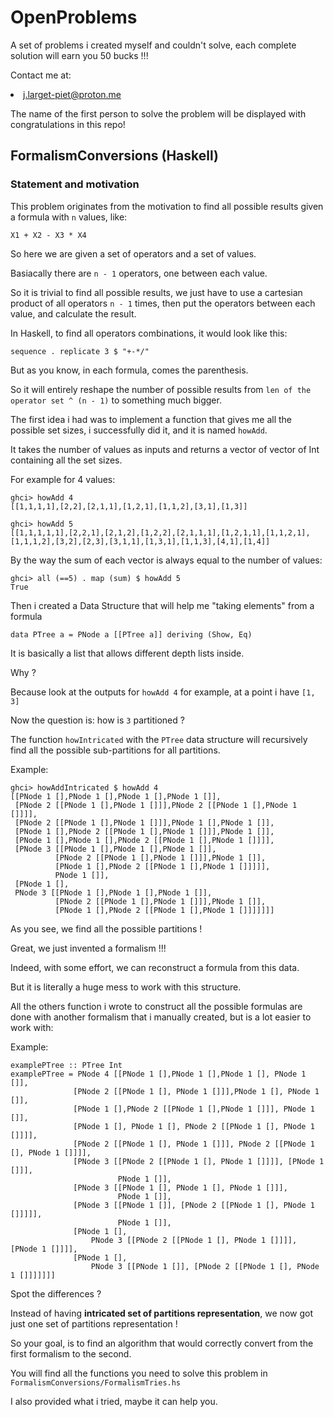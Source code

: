 # OpenProblems

A set of problems i created myself and couldn't solve, each complete solution will earn you 50 bucks !!!

Contact me at:

  <li><a href="mailto:j.larget-piet@proton.me">j.larget-piet@proton.me</a></li>

The name of the first person to solve the problem will be displayed with congratulations in this repo!

## FormalismConversions (Haskell)

### Statement and motivation

This problem originates from the motivation to find all possible results given a formula with `n` values, like:

`X1 + X2 - X3 * X4`

So here we are given a set of operators and a set of values.

Basiacally there are `n - 1` operators, one between each value.

So it is trivial to find all possible results, we just have to use a cartesian product of all operators `n - 1` times, then put the operators between each value, and calculate the result.

In Haskell, to find all operators combinations, it would look like this:

`sequence . replicate 3 $ "+-*/"`

But as you know, in each formula, comes the parenthesis.

So it will entirely reshape the number of possible results from `len of the operator set ^ (n - 1)` to something much bigger.

The first idea i had was to implement a function that gives me all the possible set sizes, i successfully did it, and it is named `howAdd`.

It takes the number of values as inputs and returns a vector of vector of Int containing all the set sizes.

For example for 4 values:

```
ghci> howAdd 4
[[1,1,1,1],[2,2],[2,1,1],[1,2,1],[1,1,2],[3,1],[1,3]]
```

```
ghci> howAdd 5
[[1,1,1,1,1],[2,2,1],[2,1,2],[1,2,2],[2,1,1,1],[1,2,1,1],[1,1,2,1],[1,1,1,2],[3,2],[2,3],[3,1,1],[1,3,1],[1,1,3],[4,1],[1,4]]
```

By the way the sum of each vector is always equal to the number of values:

```
ghci> all (==5) . map (sum) $ howAdd 5
True
```

Then i created a Data Structure that will help me "taking elements" from a formula

`data PTree a = PNode a [[PTree a]] deriving (Show, Eq)`

It is basically a list that allows different depth lists inside.

Why ?

Because look at the outputs for `howAdd 4` for example, at a point i have `[1, 3]`

Now the question is: how is `3` partitioned ?

The function `howIntricated` with the `PTree` data structure will recursively find all the possible sub-partitions for all partitions. 

Example:

```
ghci> howAddIntricated $ howAdd 4
[[PNode 1 [],PNode 1 [],PNode 1 [],PNode 1 []],
 [PNode 2 [[PNode 1 [],PNode 1 []]],PNode 2 [[PNode 1 [],PNode 1 []]]],
 [PNode 2 [[PNode 1 [],PNode 1 []]],PNode 1 [],PNode 1 []],
 [PNode 1 [],PNode 2 [[PNode 1 [],PNode 1 []]],PNode 1 []],
 [PNode 1 [],PNode 1 [],PNode 2 [[PNode 1 [],PNode 1 []]]],
 [PNode 3 [[PNode 1 [],PNode 1 [],PNode 1 []],
          [PNode 2 [[PNode 1 [],PNode 1 []]],PNode 1 []],
          [PNode 1 [],PNode 2 [[PNode 1 [],PNode 1 []]]]],
          PNode 1 []],
 [PNode 1 [],
 PNode 3 [[PNode 1 [],PNode 1 [],PNode 1 []],
          [PNode 2 [[PNode 1 [],PNode 1 []]],PNode 1 []],
          [PNode 1 [],PNode 2 [[PNode 1 [],PNode 1 []]]]]]]
```

As you see, we find all the possible partitions !

Great, we just invented a formalism !!!

Indeed, with some effort, we can reconstruct a formula from this data.

But it is literally a huge mess to work with this structure.

All the others function i wrote to construct all the possible formulas are done with another formalism that i manually created, but is a lot easier to work with:

Example:

```
examplePTree :: PTree Int
examplePTree = PNode 4 [[PNode 1 [],PNode 1 [],PNode 1 [], PNode 1 []],
              [PNode 2 [[PNode 1 [], PNode 1 []]],PNode 1 [], PNode 1 []],
              [PNode 1 [],PNode 2 [[PNode 1 [],PNode 1 []]], PNode 1 []],
              [PNode 1 [], PNode 1 [], PNode 2 [[PNode 1 [], PNode 1 []]]],
              [PNode 2 [[PNode 1 [], PNode 1 []]], PNode 2 [[PNode 1 [], PNode 1 []]]],
              [PNode 3 [[PNode 2 [[PNode 1 [], PNode 1 []]]], [PNode 1 []]], 
                        PNode 1 []],
              [PNode 3 [[PNode 1 [], PNode 1 [], PNode 1 []]], 
                        PNode 1 []],
              [PNode 3 [[PNode 1 []], [PNode 2 [[PNode 1 [], PNode 1 []]]]], 
                        PNode 1 []],
              [PNode 1 [], 
                  PNode 3 [[PNode 2 [[PNode 1 [], PNode 1 []]]], [PNode 1 []]]],
              [PNode 1 [], 
                  PNode 3 [[PNode 1 []], [PNode 2 [[PNode 1 [], PNode 1 []]]]]]]
```

Spot the differences ? 

Instead of having **intricated set of partitions representation**, we now got just one set of partitions representation !

So your goal, is to find an algorithm that would correctly convert from the first formalism to the second.

You will find all the functions you need to solve this problem in `FormalismConversions/FormalismTries.hs`

I also provided what i tried, maybe it can help you.
  
  
  
